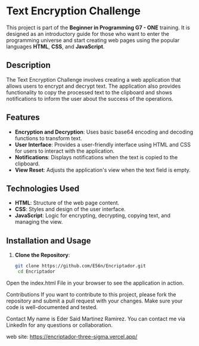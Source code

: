 # Text Encryption Challenge

This project is part of the **Beginner in Programming G7 - ONE** training. It is designed as an introductory guide for those who want to enter the programming universe and start creating web pages using the popular languages **HTML**, **CSS**, and **JavaScript**.

## Description

The Text Encryption Challenge involves creating a web application that allows users to encrypt and decrypt text. The application also provides functionality to copy the processed text to the clipboard and shows notifications to inform the user about the success of the operations.

## Features

- **Encryption and Decryption**: Uses basic base64 encoding and decoding functions to transform text.
- **User Interface**: Provides a user-friendly interface using HTML and CSS for users to interact with the application.
- **Notifications**: Displays notifications when the text is copied to the clipboard.
- **View Reset**: Adjusts the application's view when the text field is empty.

## Technologies Used

- **HTML**: Structure of the web page content.
- **CSS**: Styles and design of the user interface.
- **JavaScript**: Logic for encrypting, decrypting, copying text, and managing the view.

## Installation and Usage

1. **Clone the Repository**:
   ```bash
   git clone https://github.com/E56n/Encriptador.git
    cd Encriptador
Open the index.html File in your browser to see the application in action.

Contributions
If you want to contribute to this project, please fork the repository and submit a pull request with your changes. Make sure your code is well-documented and tested.

Contact
My name is Eder Said Martinez Ramirez. You can contact me via LinkedIn for any questions or collaboration.

web site: https://encriptador-three-sigma.vercel.app/
